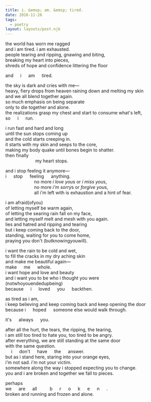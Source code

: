 ```yaml
---
title: i. &emsp; am. &emsp; tired.
date: 2016-11-26
tags:
  - poetry
layout: layouts/post.njk
---
```


the world has worn me ragged<br/>
and i am tired.  i am exhausted.<br/>
people tearing and ripping, gnawing and biting,<br/>
breaking my heart into pieces,<br/>
shreds of hope and confidence littering the floor

and &emsp; i &emsp; am &emsp; tired.

the sky is dark and cries with me&mdash;<br/>
heavy, fiery drops from heaven raining down and melting my skin<br/>
and we all blend together again.<br/>
so much emphasis on being separate<br/>
only to die together and alone.<br/>
the realizations grasp my chest and start to consume what's left,<br/>
so &emsp; i &emsp; run.

i run fast and hard and long<br/>
until the sun stops coming up<br/>
and the cold starts creeping in.<br/>
it starts with my skin and seeps to the core,<br/>
making my body quake until bones begin to shatter.<br/>
then finally<br/>
 &emsp; &emsp; &emsp; &emsp; &emsp; my heart stops.

and i stop feeling it anymore&mdash;<br/>
i &emsp; stop &emsp; feeling &emsp; anything.<br/>
 &emsp; &emsp; &emsp; &emsp; &emsp; no more *i love you*s or *i miss you*s,<br/>
 &emsp; &emsp; &emsp; &emsp; &emsp; no more *i'm sorry*s or *forgive you*s,<br/>
 &emsp; &emsp; &emsp; &emsp; &emsp; all i'm left with is exhaustion and a hint of fear. 
                 
i am afraid(ofyou)<br/>
of letting myself be warm again,<br/>
of letting the searing rain fall on my face,<br/>
and letting myself melt and mesh with you again.<br/>
lies and hatred and ripping and tearing<br/>
but i keep coming back to the door,<br/>
standing, waiting for you to come home,<br/>
praying you don't (butknowingyouwill).

i want the rain to be cold and wet,<br/>
to fill the cracks in my dry aching skin<br/>
and make me beautiful again&mdash;<br/>
make &emsp; me &emsp; whole.<br/>
i want hope and love and beauty<br/>
and i want you to be who i thought you were<br/>
(notwhoyouendedupbeing)<br/>
because &emsp; i &emsp; loved &emsp; you &emsp; backthen.

as tired as i am,<br/>
i keep believing and keep coming back and keep opening the door<br/>
because i &emsp; hoped &emsp; someone else would walk through.<br/>

it's &emsp; always &emsp; you.<br/>

after all the hurt, the tears, the ripping, the tearing,<br/>
i am still too tired to hate you, too tired to be angry.<br/>
after everything, we are still standing at the same door<br/>
with the same question.<br/>
 &emsp; i &emsp; don't &emsp; have &emsp; the &emsp; answer.<br/>
but as i stand here, staring into your orange eyes,<br/>
i'm not sad. i'm not your victim.<br/>
somewhere along the way i stopped expecting you to change.<br/>
you and i are broken and together we fall to pieces.

perhaps<br/>
we &emsp; are &emsp; all &emsp;  &emsp; b &emsp; r &emsp; o &emsp; k &emsp; e &emsp; n &emsp; .<br/>
broken and running and frozen and alone.
